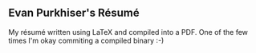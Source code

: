 ## Evan Purkhiser's Résumé

My résumé written using LaTeX and compiled into a PDF. One of the few times I'm
okay commiting a compiled binary :-)

